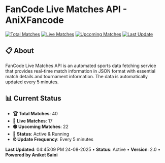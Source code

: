 # FanCode Live Matches API - AniXFancode

[![Total Matches](https://img.shields.io/badge/Total%20Matches-40-blue)](https://github.com/AniketSainiOp/AniXFancode)
[![Live Matches](https://img.shields.io/badge/Live%20Matches-17-red)](https://github.com/AniketSainiOp/AniXFancode)
[![Upcoming Matches](https://img.shields.io/badge/Upcoming%20Matches-22-green)](https://github.com/AniketSainiOp/AniXFancode)
[![Last Update](https://img.shields.io/badge/Last%20Update-04%3A45%3A09%20PM%2024-08-2025-orange)](https://github.com/AniketSainiOp/AniXFancode)

## 📋 About

FanCode Live Matches API is an automated sports data fetching service that provides real-time match information in JSON format with essential match details and tournament information. The data is automatically updated every 5 minutes.

## 📊 Current Status

- **🏆 Total Matches**: 40
- **🔴 Live Matches**: 17
- **🟢 Upcoming Matches**: 22
- **📡 Status**: Active & Running
- **⏰ Update Frequency**: Every 5 minutes

**Last Updated**: 04:45:09 PM 24-08-2025 • **Status**: Active • **Version**: 2.0 • **Powered by Aniket Saini**
